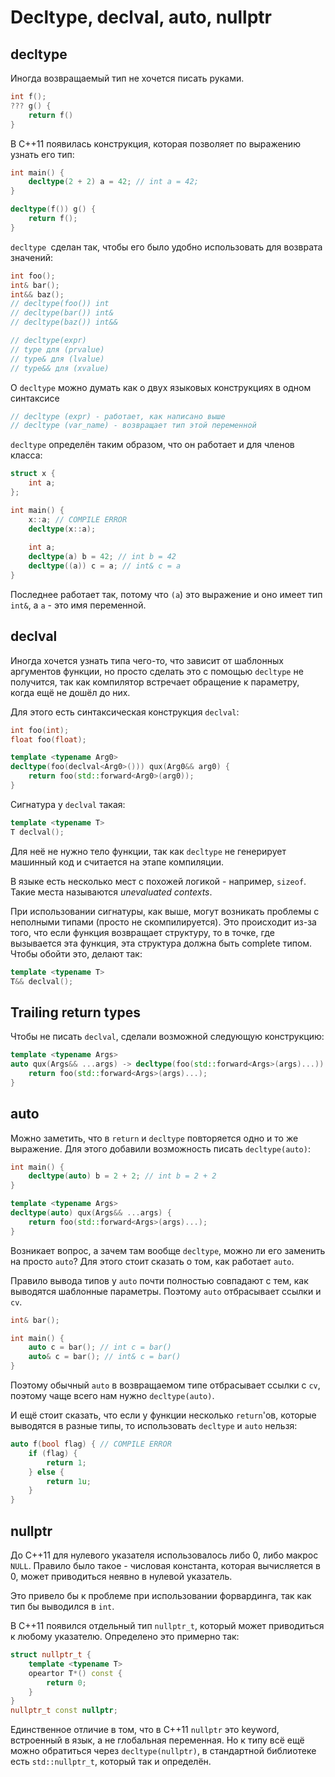  # Decltype, declval, auto, nullptr

## decltype

Иногда возвращаемый тип не хочется писать руками.

```c++
int f();
??? g() {
    return f()
}
```

В C++11 появилась конструкция, которая позволяет по выражению узнать его тип:

```c++
int main() {
    decltype(2 + 2) a = 42; // int a = 42;
}

decltype(f()) g() {
    return f();
}
```

`decltype `сделан так, чтобы его было удобно использовать для возврата значений:

```c++
int foo();
int& bar();
int&& baz();
// decltype(foo()) int
// decltype(bar()) int&
// decltype(baz()) int&&

// decltype(expr)
// type для (prvalue)
// type& для (lvalue)
// type&& для (xvalue)
```

О `decltype` можно думать как о двух языковых конструкциях в одном синтаксисе

```c++
// decltype (expr) - работает, как написано выше
// decltype (var_name) - возвращает тип этой переменной
```

`decltype` определён таким образом, что он работает и для членов класса:

```c++
struct x {
    int a;
};

int main() {
    x::a; // COMPILE ERROR
    decltype(x::a);
    
    int a;
    decltype(a) b = 42; // int b = 42
    decltype((a)) c = a; // int& c = a
}
```

Последнее работает так, потому что `(a`) это выражение и оно имеет тип `int&`, а `a` - это имя переменной.

## declval

Иногда хочется узнать типа чего-то, что зависит от шаблонных аргументов функции, но просто сделать это с помощью `decltype` не получится, так как компилятор встречает обращение к параметру, когда ещё не дошёл до них.  

Для этого есть синтаксическая конструкция `declval`:

```c++
int foo(int);
float foo(float);

template <typename Arg0>
decltype(foo(declval<Arg0>())) qux(Arg0&& arg0) {
    return foo(std::forward<Arg0>(arg0));
}
```

Сигнатура у `declval` такая:

```C++
template <typename T>
T declval();
```

Для неё не нужно тело функции, так как `decltype` не генерирует машинный код и считается на этапе компиляции.

В языке есть несколько мест с похожей логикой - например, `sizeof`. Такие места называются *unevaluated contexts*.

При использовании сигнатуры, как выше, могут возникать проблемы с неполными типами (просто не скомпилируется). Это происходит из-за того, что если функция возвращает структуру, то в точке, где вызывается эта функция, эта структура должна быть complete типом. Чтобы обойти это, делают так:

```c++
template <typename T>
T&& declval();
```

## Trailing return types

Чтобы не писать `declval`, сделали возможной следующую конструкцию:

```c++
template <typename Args>
auto qux(Args&& ...args) -> decltype(foo(std::forward<Args>(args)...)) {
    return foo(std::forward<Args>(args)...);
}
```

## auto

Можно заметить, что в `return` и `decltype` повторяется одно и то же выражение. Для этого добавили возможность писать `decltype(auto)`:

```c++
int main() {
    decltype(auto) b = 2 + 2; // int b = 2 + 2
}

template <typename Args>
decltype(auto) qux(Args&& ...args) {
    return foo(std::forward<Args>(args)...);
}
```

Возникает вопрос, а зачем там вообще `decltype`, можно ли его заменить на просто `auto`? Для этого стоит сказать о том, как работает `auto`.

Правило вывода типов у `auto` почти полностью совпадают с тем, как выводятся шаблонные параметры. Поэтому `auto` отбрасывает ссылки и `cv`.

```c++
int& bar();

int main() {
    auto c = bar(); // int c = bar()
    auto& c = bar(); // int& c = bar()
}
```

Поэтому обычный `auto` в возвращаемом типе отбрасывает ссылки с `cv`, поэтому чаще всего нам нужно `decltype(auto)`.

И ещё стоит сказать, что если у функции несколько `return`'ов, которые выводятся в разные типы, то использовать `decltype` и `auto` нельзя:

```c++
auto f(bool flag) { // COMPILE ERROR
    if (flag) {
        return 1;
    } else {
        return 1u;
    }
}
```

## nullptr

До C++11 для нулевого указателя использовалось либо 0, либо макрос `NULL`. Правило было такое - числовая константа, которая вычисляется в 0, может приводиться неявно в нулевой указатель.

Это привело бы к проблеме при использовании форвардинга, так как тип бы выводился в `int`.

В C++11 появился отдельный тип `nullptr_t`, который может приводиться к любому указателю. Определено это примерно так:

```c++
struct nullptr_t {
    template <typename T>
    opeartor T*() const {
        return 0;
    }
}
nullptr_t const nullptr;
```

Единственное отличие в том, что в C++11 `nullptr` это keyword, встроенный в язык, а не глобальная переменная. Но к типу всё ещё можно обратиться через `decltype(nullptr)`, в стандартной библиотеке есть `std::nullptr_t`, который так и определён.

